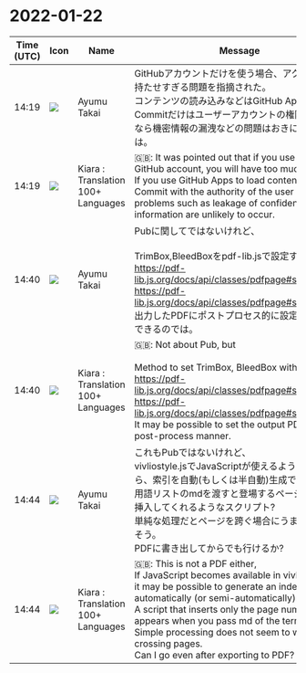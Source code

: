 # 2022-01-22

|Time (UTC)|Icon|Name|Message|
|---|---|---|---|
|14:19|![](https://avatars.slack-edge.com/2021-11-13/2734732574129_8d1b9fea40457c8d0a44_72.png)|Ayumu Takai|GitHubアカウントだけを使う場合、アクセス権を持たせすぎる問題を指摘された。<br>コンテンツの読み込みなどはGitHub Appsで、Commitだけはユーザーアカウントの権限で行なうなら機密情報の漏洩などの問題はおきにくいのでは。|
|14:19|![](https://avatars.slack-edge.com/2021-08-02/2324149410423_2aa7423c4133ecb9f168_72.png)|Kiara : Translation 100+ Languages|🇬🇧: It was pointed out that if you use only a GitHub account, you will have too much access.<br>If you use GitHub Apps to load content and only Commit with the authority of the user account, problems such as leakage of confidential information are unlikely to occur.|
|14:40|![](https://avatars.slack-edge.com/2021-11-13/2734732574129_8d1b9fea40457c8d0a44_72.png)|Ayumu Takai|Pubに関してではないけれど、<br><br>TrimBox,BleedBoxをpdf-lib.jsで設定するメソッド<br><https://pdf-lib.js.org/docs/api/classes/pdfpage#settrimbox><br><https://pdf-lib.js.org/docs/api/classes/pdfpage#setbleedbox><br>出力したPDFにポストプロセス的に設定することはできるのでは。|
|14:40|![](https://avatars.slack-edge.com/2021-08-02/2324149410423_2aa7423c4133ecb9f168_72.png)|Kiara : Translation 100+ Languages|🇬🇧: Not about Pub, but<br><br>Method to set TrimBox, BleedBox with pdf-lib.js<br><https://pdf-lib.js.org/docs/api/classes/pdfpage#settrimbox><br><https://pdf-lib.js.org/docs/api/classes/pdfpage#setbleedbox><br>It may be possible to set the output PDF in a post-process manner.|
|14:44|![](https://avatars.slack-edge.com/2021-11-13/2734732574129_8d1b9fea40457c8d0a44_72.png)|Ayumu Takai|これもPubではないけれど、<br>vivliostyle.jsでJavaScriptが使えるようになったなら、索引を自動(もしくは半自動)生成できるかも。<br>用語リストのmdを渡すと登場するページ番号だけ挿入してくれるようなスクリプト?<br>単純な処理だとページを跨ぐ場合にうまくいかなさそう。<br>PDFに書き出してからでも行けるか?|
|14:44|![](https://avatars.slack-edge.com/2021-08-02/2324149410423_2aa7423c4133ecb9f168_72.png)|Kiara : Translation 100+ Languages|🇬🇧: This is not a PDF either,<br>If JavaScript becomes available in vivliostyle.js, it may be possible to generate an index automatically (or semi-automatically).<br>A script that inserts only the page number that appears when you pass md of the term list?<br>Simple processing does not seem to work when crossing pages.<br>Can I go even after exporting to PDF?|
